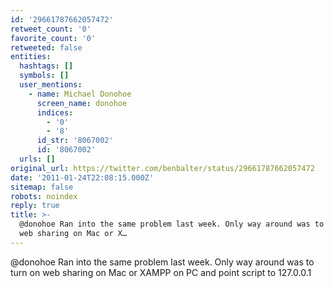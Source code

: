```yaml
---
id: '29661787662057472'
retweet_count: '0'
favorite_count: '0'
retweeted: false
entities:
  hashtags: []
  symbols: []
  user_mentions:
    - name: Michael Donohoe
      screen_name: donohoe
      indices:
        - '0'
        - '8'
      id_str: '8067002'
      id: '8067002'
  urls: []
original_url: https://twitter.com/benbalter/status/29661787662057472
date: '2011-01-24T22:08:15.000Z'
sitemap: false
robots: noindex
reply: true
title: >-
  @donohoe Ran into the same problem last week. Only way around was to turn on
  web sharing on Mac or X…
---
```


@donohoe Ran into the same problem last week. Only way around was to turn on web sharing on Mac or XAMPP on PC and point script to 127.0.0.1